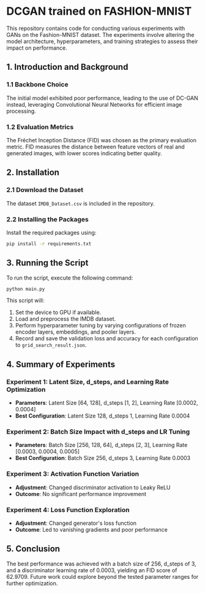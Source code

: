 # DCGAN trained on FASHION-MNIST

This repository contains code for conducting various experiments with GANs on the Fashion-MNIST dataset. The experiments involve altering the model architecture, hyperparameters, and training strategies to assess their impact on performance.

## 1. Introduction and Background

### 1.1 Backbone Choice

The initial model exhibited poor performance, leading to the use of DC-GAN instead, leveraging Convolutional Neural Networks for efficient image processing.

### 1.2 Evaluation Metrics

The Fréchet Inception Distance (FID) was chosen as the primary evaluation metric. FID measures the distance between feature vectors of real and generated images, with lower scores indicating better quality.

## 2. Installation

### 2.1 Download the Dataset

The dataset `IMDB_Dataset.csv` is included in the repository.

### 2.2 Installing the Packages

Install the required packages using:

```bash
pip install -r requirements.txt
```

## 3. Running the Script

To run the script, execute the following command:

```bash
python main.py
```

This script will:
1. Set the device to GPU if available.
2. Load and preprocess the IMDB dataset.
3. Perform hyperparameter tuning by varying configurations of frozen encoder layers, embeddings, and pooler layers.
4. Record and save the validation loss and accuracy for each configuration to `grid_search_result.json`.

## 4. Summary of Experiments

### Experiment 1: Latent Size, d_steps, and Learning Rate Optimization
- **Parameters**: Latent Size [64, 128], d_steps [1, 2], Learning Rate [0.0002, 0.0004]
- **Best Configuration**: Latent Size 128, d_steps 1, Learning Rate 0.0004

### Experiment 2: Batch Size Impact with d_steps and LR Tuning
- **Parameters**: Batch Size [256, 128, 64], d_steps [2, 3], Learning Rate [0.0003, 0.0004, 0.0005]
- **Best Configuration**: Batch Size 256, d_steps 3, Learning Rate 0.0003

### Experiment 3: Activation Function Variation
- **Adjustment**: Changed discriminator activation to Leaky ReLU
- **Outcome**: No significant performance improvement

### Experiment 4: Loss Function Exploration
- **Adjustment**: Changed generator's loss function
- **Outcome**: Led to vanishing gradients and poor performance

## 5. Conclusion

The best performance was achieved with a batch size of 256, d_steps of 3, and a discriminator learning rate of 0.0003, yielding an FID score of 62.9709. Future work could explore beyond the tested parameter ranges for further optimization.

